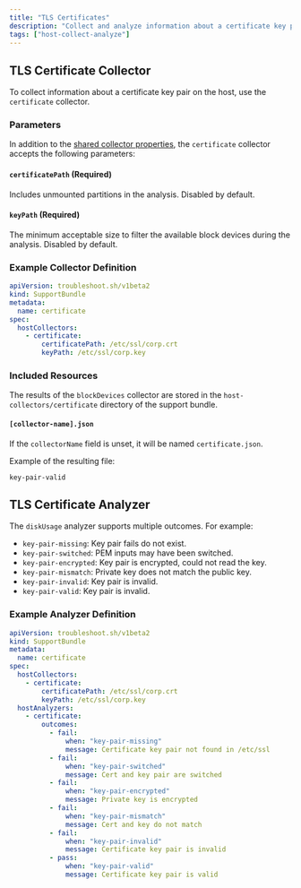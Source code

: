 ```yaml
---
title: "TLS Certificates"
description: "Collect and analyze information about a certificate key pair."
tags: ["host-collect-analyze"]
---
```



## TLS Certificate Collector

To collect information about a certificate key pair on the host, use the `certificate` collector.

### Parameters

In addition to the [shared collector properties](/docs/collect/collectors/#shared-properties), the `certificate` collector accepts the following parameters:

#### `certificatePath` (Required)
Includes unmounted partitions in the analysis. Disabled by default.

#### `keyPath` (Required)
The minimum acceptable size to filter the available block devices during the analysis. Disabled by default.

### Example Collector Definition

```yaml
apiVersion: troubleshoot.sh/v1beta2
kind: SupportBundle
metadata:
  name: certificate
spec:
  hostCollectors:
    - certificate:
        certificatePath: /etc/ssl/corp.crt
        keyPath: /etc/ssl/corp.key
```

### Included Resources

The results of the `blockDevices` collector are stored in the `host-collectors/certificate` directory of the support bundle.

#### `[collector-name].json`

If the `collectorName` field is unset, it will be named `certificate.json`.

Example of the resulting file:

```
key-pair-valid
```

## TLS Certificate Analyzer

The `diskUsage` analyzer supports multiple outcomes. For example:

- `key-pair-missing`: Key pair fails do not exist.
- `key-pair-switched`: PEM inputs may have been switched.
- `key-pair-encrypted`: Key pair is encrypted, could not read the key.
- `key-pair-mismatch`: Private key does not match the public key.
- `key-pair-invalid`: Key pair is invalid.
- `key-pair-valid`: Key pair is invalid.

### Example Analyzer Definition

```yaml
apiVersion: troubleshoot.sh/v1beta2
kind: SupportBundle
metadata:
  name: certificate
spec:
  hostCollectors:
    - certificate:
        certificatePath: /etc/ssl/corp.crt
        keyPath: /etc/ssl/corp.key
  hostAnalyzers:
    - certificate:
        outcomes:
          - fail:
              when: "key-pair-missing"
              message: Certificate key pair not found in /etc/ssl
          - fail:
              when: "key-pair-switched"
              message: Cert and key pair are switched
          - fail:
              when: "key-pair-encrypted"
              message: Private key is encrypted
          - fail:
              when: "key-pair-mismatch"
              message: Cert and key do not match
          - fail:
              when: "key-pair-invalid"
              message: Certificate key pair is invalid
          - pass:
              when: "key-pair-valid"
              message: Certificate key pair is valid
```

